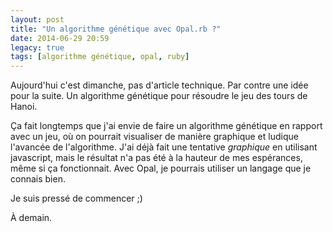 ```yaml
---
layout: post
title: "Un algorithme génétique avec Opal.rb ?"
date: 2014-06-29 20:59
legacy: true
tags: [algorithme génétique, opal, ruby]
---
```


Aujourd'hui c'est dimanche, pas d'article technique. Par contre une idée
pour la suite. Un algorithme génétique pour résoudre le jeu des tours de
Hanoi.

<!-- more -->

Ça fait longtemps que j'ai envie de faire un algorithme génétique en rapport
avec un jeu, où on pourrait visualiser de manière graphique et ludique
l'avancée de l'algorithme. J'ai déjà fait une tentative *graphique* en
utilisant javascript, mais le résultat n'a pas été à la hauteur de mes
espérances, même si ça fonctionnait. Avec Opal, je pourrais utiliser un
langage que je connais bien.

Je suis pressé de commencer ;)



À demain.


